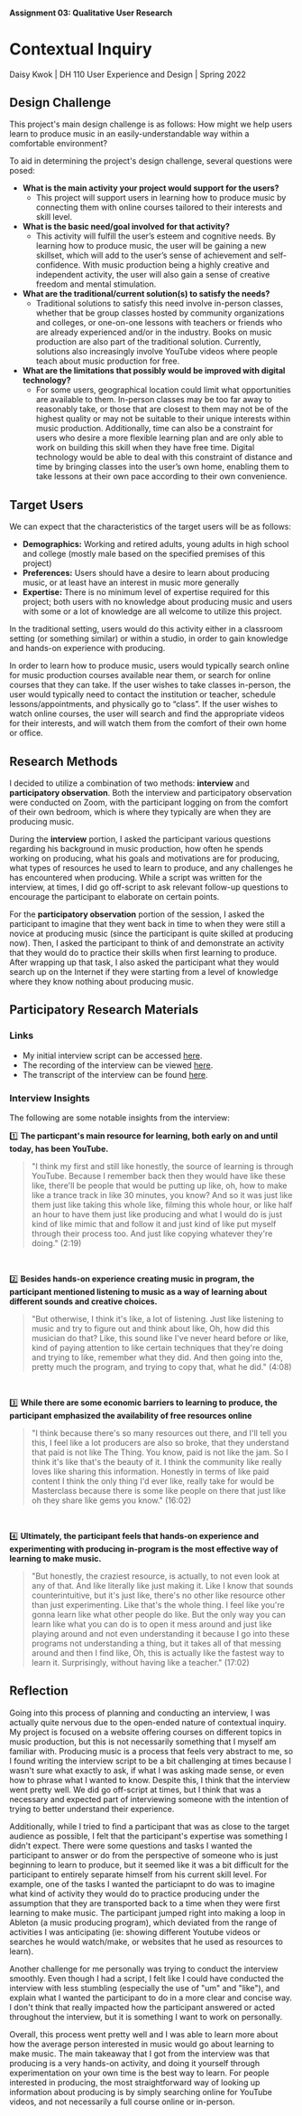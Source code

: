 #### Assignment 03: Qualitative User Research 
# Contextual Inquiry
Daisy Kwok | DH 110 User Experience and Design | Spring 2022

## Design Challenge
This project's main design challenge is as follows: How might we help users learn to produce music in an easily-understandable way within a comfortable environment?

To aid in determining the project's design challenge, several questions were posed: 
* **What is the main activity your project would support for the users?**
  * This project will support users in learning how to produce music by connecting them with online courses tailored to their interests and skill level. 
* **What is the basic need/goal involved for that activity?**
  * This activity will fulfill the user’s esteem and cognitive needs. By learning how to produce music, the user will be gaining a new skillset, which will add to the user’s sense of achievement and self-confidence. With music production being a highly creative and independent activity, the user will also gain a sense of creative freedom and mental stimulation. 
* **What are the traditional/current solution(s) to satisfy the needs?**
  * Traditional solutions to satisfy this need involve  in-person classes, whether that be group classes hosted by community organizations and colleges, or one-on-one lessons with teachers or friends who are already experienced and/or in the industry. Books on music production are also part of the traditional solution. Currently, solutions also increasingly involve YouTube videos where people teach about music production for free.
* **What are the limitations that possibly would be improved with digital technology?**
  * For some users, geographical location could limit what opportunities are available to them. In-person classes may be too far away to reasonably take, or those that are closest to them may not be of the highest quality or may not be suitable to their unique interests within music production. Additionally, time can also be a constraint for users who desire a more flexible learning plan and are only able to work on building this skill when they have free time. Digital technology would be able to deal with this constraint of distance and time by bringing classes into the user’s own home, enabling them to take lessons at their own pace according to their own convenience. 

## Target Users
We can expect that the characteristics of the target users will be as follows: 
* **Demographics:** Working and retired adults, young adults in high school and college (mostly male based on the specified premises of this project)
* **Preferences:** Users should have a desire to learn about producing music, or at least have an interest in music more generally
* **Expertise:** There is no minimum level of expertise required for this project; both users with no knowledge about producing music and users with some or a lot of knowledge are all welcome to utilize this project. 

In the traditional setting, users would do this activity either in a classroom setting (or something similar) or within a studio, in order to gain knowledge and hands-on experience with producing. 

In order to learn how to produce music, users would typically search online for music production courses available near them, or search for online courses that they can take. If the user wishes to take classes in-person, the user would typically need to contact the institution or teacher, schedule lessons/appointments, and physically go to “class”. If the user wishes to watch online courses, the user will search and find the appropriate videos for their interests, and will watch them from the comfort of their own home or office. 

## Research Methods
I decided to utilize a combination of two methods: **interview** and **participatory observation**. Both the interview and participatory observation were conducted on Zoom, with the participant logging on from the comfort of their own bedroom, which is where they typically are when they are producing music. 

During the **interview** portion, I asked the participant various questions regarding his background in music production, how often he spends working on producing, what his goals and motivations are for producing, what types of resources he used to learn to produce, and any challenges he has encountered when producing. While a script was written for the interview, at times, I did go off-script to ask relevant follow-up questions to encourage the participant to elaborate on certain points. 

For the **participatory observation** portion of the session, I asked the participant to imagine that they went back in time to when they were still a novice at producing music (since the participant is quite skilled at producing now). Then, I asked the participant to think of and demonstrate an activity that they would do to practice their skills when first learning to produce. After wrapping up that task, I also asked the participant what they would search up on the Internet if they were starting from a level of knowledge where they know nothing about producing music. 

## Participatory Research Materials
### Links
* My initial interview script can be accessed [here](https://docs.google.com/document/d/1Bo389sXaWIug9-Da5KB_xBuf15WXfalzDqV2QjeHzmg/edit?usp=sharing).
* The recording of the interview can be viewed [here](https://drive.google.com/file/d/1VWKW_XHs6L-GCeAA1444MUjnR6-0_5Mu/view?usp=sharing).
* The transcript of the interview can be found [here](https://docs.google.com/document/d/1s6biABf42Q42q_rH1dXm1LgMWDN3Vc4kPSgvt_webSg/edit?usp=sharing). 

### Interview Insights
The following are some notable insights from the interview:<br>

:one: **The particpant's main resource for learning, both early on and until today, has been YouTube.**
> "I think my first and still like honestly, the source of learning is through YouTube. Because I remember back then they would have like these like, there'll be people that would be putting up like, oh, how to make like a trance track in like 30 minutes, you know? And so it was just like them just like taking this whole like, filming this whole hour, or like half an hour to have them just like producing and what I would do is just kind of like mimic that and follow it and just kind of like put myself through their process too. And just like copying whatever they're doing." (2:19)
<br>

:two: **Besides hands-on experience creating music in program, the participant mentioned listening to music as a way of learning about different sounds and creative choices.**
> "But otherwise, I think it's like, a lot of listening. Just like listening to music and try to figure out and think about like, Oh, how did this musician do that? Like, this sound like I've never heard before or like, kind of paying attention to like certain techniques that they're doing and trying to like, remember what they did. And then going into the, pretty much the program, and trying to copy that, what he did." (4:08)
<br>

:three: **While there are some economic barriers to learning to produce, the participant emphasized the availability of free resources online**
> "I think because there's so many resources out there, and I'll tell you this, I feel like a lot producers are also so broke, that they understand that paid is not like The Thing. You know, paid is not like the jam. So I think it's like that's the beauty of it. I think the community like really loves like sharing this information. Honestly in terms of like paid content I think the only thing I'd ever like, really take for would be Masterclass because there is some like people on there that just like oh they share like gems you know." (16:02)
<br> 

:four: **Ultimately, the participant feels that hands-on experience and experimenting with producing in-program is the most effective way of learning to make music.**
> "But honestly, the craziest resource, is actually, to not even look at any of that. And like literally like just making it. Like I know that sounds counterintuitive, but it's just like, there's no other like resource other than just experimenting. Like that's the whole thing. I feel like you're gonna learn like what other people do like. But the only way you can learn like what you can do is to open it mess around and just like playing around and not even understanding it because I go into these programs not understanding a thing, but it takes all of that messing around and then I find like, Oh, this is actually like the fastest way to learn it. Surprisingly, without having like a teacher." (17:02)

## Reflection
Going into this process of planning and conducting an interview, I was actually quite nervous due to the open-ended nature of contextual inquiry. My project is focused on a website offering courses on different topics in music production, but this is not necessarily something that I myself am familiar with. Producing music is a process that feels very abstract to me, so I found writing the interview script to be a bit challenging at times because I wasn't sure what exactly to ask, if what I was asking made sense, or even how to phrase what I wanted to know. Despite this, I think that the interview went pretty well. We did go off-script at times, but I think that was a necessary and expected part of interviewing someone with the intention of trying to better understand their experience.

Additionally, while I tried to find a participant that was as close to the target audience as possible, I felt that the participant's expertise was something I didn't expect. There were some questions and tasks I wanted the participant to answer or do from the perspective of someone who is just beginning to learn to produce, but it seemed like it was a bit difficult for the participant to entirely separate himself from his current skill level. For example, one of the tasks I wanted the particiapnt to do was to imagine what kind of activity they would do to practice producing under the assumption that they are transported back to a time when they were first learning to make music. The participant jumped right into making a loop in Ableton (a music producing program), which deviated from the range of activities I was anticipating (ie: showing different Youtube videos or searches he would watch/make, or websites that he used as resources to learn). 

Another challenge for me personally was trying to conduct the interview smoothly. Even though I had a script, I felt like I could have conducted the interview with less stumbling (especially the use of "um" and "like"), and explain what I wanted the participant to do in a more clear and concise way. I don't think that really impacted how the participant answered or acted throughout the interview, but it is something I want to work on personally.

Overall, this process went pretty well and I was able to learn more about how the average person interested in music would go about learning to make music. The main takeaway that I got from the interview was that producing is a very hands-on activity, and doing it yourself through experimentation on your own time is the best way to learn. For people interested in producing, the most straightforward way of looking up information about producing is by simply searching online for YouTube videos, and not necessarily a full course online or in-person. 
